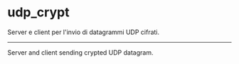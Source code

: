 # udp_crypt

Server e client per l'invio di datagrammi UDP cifrati.

---

Server and client sending crypted UDP datagram.
